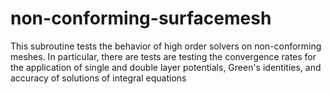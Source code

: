 # non-conforming-surfacemesh
This subroutine tests the behavior of high order solvers on non-conforming meshes. In particular, there are tests are testing the convergence rates for the application of single and double layer potentials, Green's identities, and accuracy of solutions of integral equations

